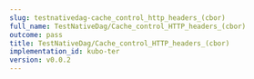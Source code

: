 ```yaml
---
slug: testnativedag-cache_control_http_headers_(cbor)
full_name: TestNativeDag/Cache_control_HTTP_headers_(cbor)
outcome: pass
title: TestNativeDag/Cache_control_HTTP_headers_(cbor)
implementation_id: kubo-ter
version: v0.0.2
---
```


